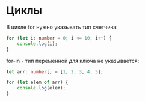 # Циклы

В цикле for нужно указывать тип счетчика:
```typescript
for (let i: number = 0; i <= 10; i++) { 
	console.log(i);
}
```

for-in - тип переменной для ключа не указывается:
```typescript
let arr: number[] = [1, 2, 3, 4, 5]; 

for (let elem of arr) {
	console.log(elem);
}
```